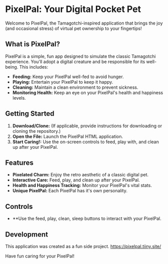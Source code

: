 # PixelPal: Your Digital Pocket Pet

Welcome to PixelPal, the Tamagotchi-inspired application that brings the joy (and occasional stress) of virtual pet ownership to your fingertips!

## What is PixelPal?

PixelPal is a simple, fun app designed to simulate the classic Tamagotchi experience. You'll adopt a digital creature and be responsible for its well-being. This includes:

* **Feeding:** Keep your PixelPal well-fed to avoid hunger.
* **Playing:** Entertain your PixelPal to keep it happy.
* **Cleaning:** Maintain a clean environment to prevent sickness.
* **Monitoring Health:** Keep an eye on your PixelPal's health and happiness levels.

## Getting Started

1.  **Download/Clone:** (If applicable, provide instructions for downloading or cloning the repository.)
2.  **Open the File:** Launch the PixelPal HTML application.
3.  **Start Caring!:** Use the on-screen controls to feed, play with, and clean up after your PixelPal.

## Features

* **Pixelated Charm:** Enjoy the retro aesthetic of a classic digital pet.
* **Interactive Care:** Feed, play, and clean up after your PixelPal.
* **Health and Happiness Tracking:** Monitor your PixelPal's vital stats.
* **Unique PixelPal:** Each PixelPal has it's own personality.

## Controls

* **Use the feed, play, clean, sleep buttons to interact with your PixelPal.

## Development

This application was created as a fun side project.
https://pixelpal.tiiny.site/

Have fun caring for your PixelPal!
